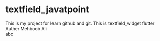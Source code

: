 # textfield_javatpoint
This is my project for learn github and git. This is textfield_widget flutter
<br>
Auther Mehboob Ali
<br>
abc